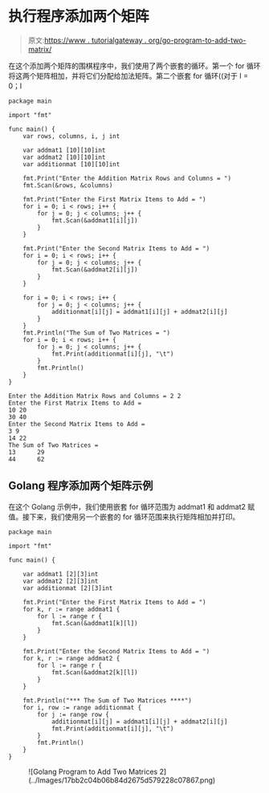 # 执行程序添加两个矩阵

> 原文:[https://www . tutorialgateway . org/go-program-to-add-two-matrix/](https://www.tutorialgateway.org/go-program-to-add-two-matrices/)

在这个添加两个矩阵的围棋程序中，我们使用了两个嵌套的循环。第一个 for 循环将这两个矩阵相加，并将它们分配给加法矩阵。第二个嵌套 for 循环((对于 I = 0；I

```
package main

import "fmt"

func main() {
    var rows, columns, i, j int

    var addmat1 [10][10]int
    var addmat2 [10][10]int
    var additionmat [10][10]int

    fmt.Print("Enter the Addition Matrix Rows and Columns = ")
    fmt.Scan(&rows, &columns)

    fmt.Print("Enter the First Matrix Items to Add = ")
    for i = 0; i < rows; i++ {
        for j = 0; j < columns; j++ {
            fmt.Scan(&addmat1[i][j])
        }
    }

    fmt.Print("Enter the Second Matrix Items to Add = ")
    for i = 0; i < rows; i++ {
        for j = 0; j < columns; j++ {
            fmt.Scan(&addmat2[i][j])
        }
    }

    for i = 0; i < rows; i++ {
        for j = 0; j < columns; j++ {
            additionmat[i][j] = addmat1[i][j] + addmat2[i][j]
        }
    }
    fmt.Println("The Sum of Two Matrices = ")
    for i = 0; i < rows; i++ {
        for j = 0; j < columns; j++ {
            fmt.Print(additionmat[i][j], "\t")
        }
        fmt.Println()
    }
}
```

```
Enter the Addition Matrix Rows and Columns = 2 2
Enter the First Matrix Items to Add = 
10 20
30 40
Enter the Second Matrix Items to Add = 
3 9
14 22
The Sum of Two Matrices = 
13      29
44      62
```

## Golang 程序添加两个矩阵示例

在这个 Golang 示例中，我们使用嵌套 for 循环范围为 addmat1 和 addmat2 赋值。接下来，我们使用另一个嵌套的 for 循环范围来执行矩阵相加并打印。

```
package main

import "fmt"

func main() {

    var addmat1 [2][3]int
    var addmat2 [2][3]int
    var additionmat [2][3]int

    fmt.Print("Enter the First Matrix Items to Add = ")
    for k, r := range addmat1 {
        for l := range r {
            fmt.Scan(&addmat1[k][l])
        }
    }

    fmt.Print("Enter the Second Matrix Items to Add = ")
    for k, r := range addmat2 {
        for l := range r {
            fmt.Scan(&addmat2[k][l])
        }
    }

    fmt.Println("*** The Sum of Two Matrices ****")
    for i, row := range additionmat {
        for j := range row {
            additionmat[i][j] = addmat1[i][j] + addmat2[i][j]
            fmt.Print(additionmat[i][j], "\t")
        }
        fmt.Println()
    }
}
```

<figure class="wp-block-image size-large">![Golang Program to Add Two Matrices 2](../Images/17bb2c04b06b84d2675d579228c07867.png)</figure>